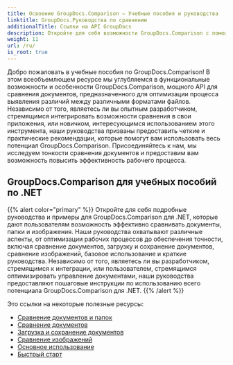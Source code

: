 ```yaml
---
title: Освоение GroupDocs.Comparison — Учебные пособия и руководства
linktitle: GroupDocs.Руководства по сравнению
additionalTitle: Ссылки на API GroupDocs
description: Откройте для себя возможности GroupDocs.Comparison с помощью наших руководств! Научитесь интегрировать и использовать этот API для эффективного сравнения документов.
weight: 11
url: /ru/
is_root: true
---
```


Добро пожаловать в учебные пособия по GroupDocs.Comparison! В этом всеобъемлющем ресурсе мы углубляемся в функциональные возможности и особенности GroupDocs.Comparison, мощного API для сравнения документов, предназначенного для оптимизации процесса выявления различий между различными форматами файлов. Независимо от того, являетесь ли вы опытным разработчиком, стремящимся интегрировать возможности сравнения в свои приложения, или новичком, интересующимся использованием этого инструмента, наши руководства призваны предоставить четкие и практические рекомендации, которые помогут вам использовать весь потенциал GroupDocs.Comparison. Присоединяйтесь к нам, мы исследуем тонкости сравнения документов и предоставим вам возможность повысить эффективность рабочего процесса.

## GroupDocs.Comparison для учебных пособий по .NET
{{% alert color="primary" %}}
Откройте для себя подробные руководства и примеры для GroupDocs.Comparison для .NET, которые дают пользователям возможность эффективно сравнивать документы, папки и изображения. Наши руководства охватывают различные аспекты, от оптимизации рабочих процессов до обеспечения точности, включая сравнение документов, загрузку и сохранение документов, сравнение изображений, базовое использование и краткие руководства. Независимо от того, являетесь ли вы разработчиком, стремящимся к интеграции, или пользователем, стремящимся оптимизировать управление документами, наши руководства предоставляют пошаговые инструкции по использованию всего потенциала GroupDocs.Comparison для .NET.
{{% /alert %}}

Это ссылки на некоторые полезные ресурсы:
 
- [Сравнение документов и папок](./net/documents-and-folder-comparison/)
- [Сравнение документов](./net/document-comparison/)
- [Загрузка и сохранение документов](./net/loading-and-saving-documents/)
- [Сравнение изображений](./net/image-comparison/)
- [Основное использование](./net/basic-usage/)
- [Быстрый старт](./net/quick-start/)


